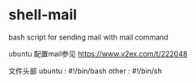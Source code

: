 shell-mail
==========

bash script for sending mail with mail command

ubuntu 配置mail参见 https://www.v2ex.com/t/222048

文件头部
ubuntu : #!/bin/bash
other : #!/bin/sh